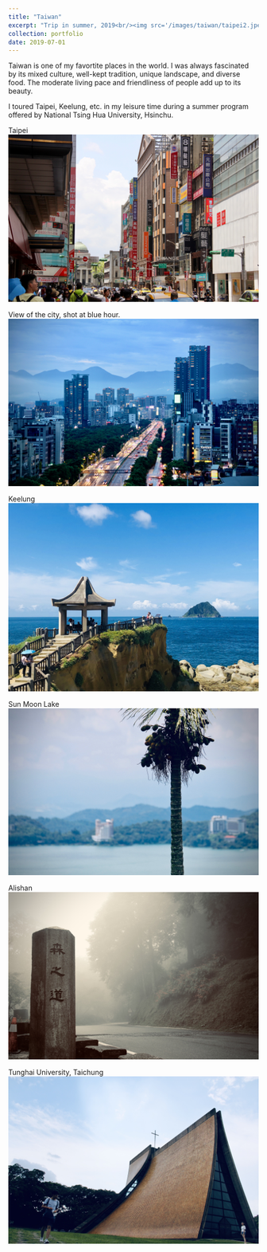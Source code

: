 ```yaml
---
title: "Taiwan"
excerpt: "Trip in summer, 2019<br/><img src='/images/taiwan/taipei2.jpeg'>"
collection: portfolio
date: 2019-07-01
---
```


Taiwan is one of my favortite places in the world. I was always fascinated by its mixed culture, well-kept tradition, unique landscape, and diverse food. The moderate living pace and friendliness of people add up to its beauty.

I toured Taipei, Keelung, etc. in my leisure time during a summer program offered by National Tsing Hua University, Hsinchu.

Taipei
![Taipei1](/images/taiwan/taipei1.jpeg)

View of the city, shot at blue hour.
![Taipei2](/images/taiwan/taipei2.jpeg)

Keelung
![Keelung](/images/taiwan/keelung.jpeg)

Sun Moon Lake
![Sun-Moon-Lake](/images/taiwan/sun-moon-lake.jpeg)

Alishan
![Alishan](/images/taiwan/alishan.jpeg)

Tunghai University, Taichung
![Tunghai](/images/taiwan/tunghai.jpeg)
